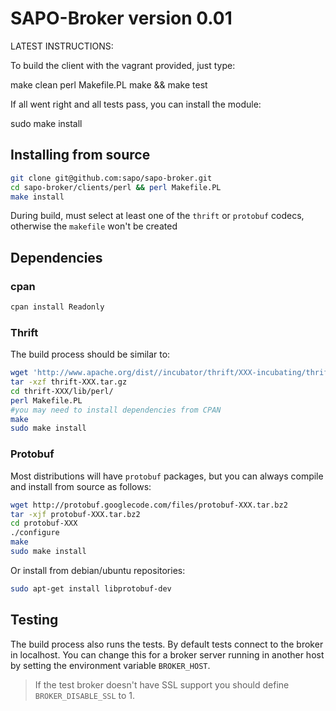 SAPO-Broker version 0.01
========================

LATEST INSTRUCTIONS:

To build the client with the vagrant provided, just type:

make clean
perl Makefile.PL
make && make test

If all went right and all tests pass, you can install the module:

sudo make install

## Installing from source

```bash
git clone git@github.com:sapo/sapo-broker.git
cd sapo-broker/clients/perl && perl Makefile.PL
make install
```

During build, must select at least one of the `thrift` or `protobuf` codecs, otherwise the `makefile` won't be created

## Dependencies

### cpan

```bash
cpan install Readonly

```


### Thrift

The build process should be similar to:

```bash
wget 'http://www.apache.org/dist//incubator/thrift/XXX-incubating/thrift-XXX.tar.gz'
tar -xzf thrift-XXX.tar.gz 
cd thrift-XXX/lib/perl/
perl Makefile.PL
#you may need to install dependencies from CPAN
make
sudo make install
```

### Protobuf

Most distributions will have `protobuf` packages, but you can always compile and install from source as follows:

```bash
wget http://protobuf.googlecode.com/files/protobuf-XXX.tar.bz2
tar -xjf protobuf-XXX.tar.bz2
cd protobuf-XXX
./configure
make
sudo make install
```
Or install from debian/ubuntu repositories:

```bash
sudo apt-get install libprotobuf-dev
```


## Testing

The build process also runs the tests. By default tests connect to the broker in localhost. You can change this for a broker server running in another host by setting the environment variable `BROKER_HOST`.

> If the test broker doesn't have SSL support you should define `BROKER_DISABLE_SSL` to 1.
